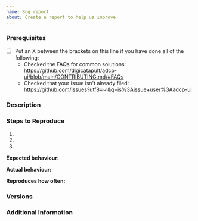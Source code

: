 ```yaml
---
name: Bug report
about: Create a report to help us improve
---
```


<!--

Have you read ADCP's Code of Conduct? By filing an Issue, you are expected to comply with it, including treating everyone with respect: https://github.com/digicatapult/adcp-ui/.github/blob/main/CODE_OF_CONDUCT.md

-->

### Prerequisites

- [ ] Put an X between the brackets on this line if you have done all of the following:
  - Checked the FAQs for common solutions: <https://github.com/digicatapult/adcp-ui/blob/main/CONTRIBUTING.md/#FAQs>
  - Checked that your issue isn't already filed: <https://github.com/issues?utf8=✓&q=is%3Aissue+user%3Aadcp-ui>

### Description

<!-- Description of the issue -->

### Steps to Reproduce

1. <!-- First Step -->
2. <!-- Second Step -->
3. <!-- and so on… -->

**Expected behaviour:**

<!-- What you expect to happen -->

**Actual behaviour:**

<!-- What actually happens -->

**Reproduces how often:**

<!-- What percentage of the time does it reproduce? -->

### Versions

<!-- You can get this information from copy and pasting the version on the home page or via package.json. Also, please include the OS and what version of the OS you're running. -->

### Additional Information

<!-- Any additional information, configuration or data that might be necessary to reproduce the issue. -->
